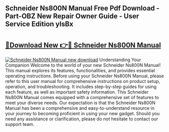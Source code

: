 ## Schneider Ns800N Manual Free Pdf Download - Part-OBZ New Repair Owner Guide - User Service Edition ylsBx

# <h2><a href="http://cf20840.oget.top/?id=Schneider+Ns800N+Manual">🔗Download New 👉🔴 Schneider Ns800N Manual</a></h2>

[![Schneider Ns800N Manual new download](https://i.imgur.com/5g1atiW.png)](http://cf20840.oget.top/?id=Schneider+Ns800N+Manual)
Understanding Your Companion Welcome to the world of your new Schneider Ns800N Manual! This manual explores its features, functionalities, and provides essential operating instructions. Before using your Schneider Ns800N Manual, please refer to this user manual for comprehensive instructions on product setup, operation, and troubleshooting. It includes step-by-step guides for using each feature, as well as important safety information. This Schneider Ns800N Manual comes equipped with a comprehensive set of features to meet your diverse needs. Our expectation is that the Schneider Ns800N Manual has been a comprehensive and easy-to-understand resource in your journey to becoming proficient in using your new gadget. Should you need any assistance or clarification, please do not hesitate to contact our support team.
